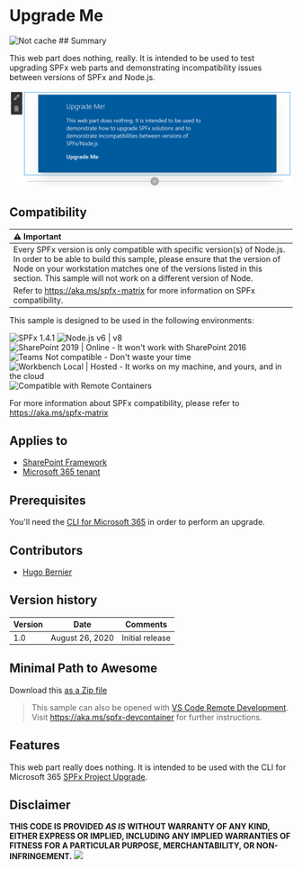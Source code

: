 # Upgrade Me

<picture>
<img src="https://img.shields.io/badge/Test-does%20not%20cache-green" alt="Not cache" />
</picture>
## Summary

This web part does nothing, really. It is intended to be used to test upgrading SPFx web parts and demonstrating incompatibility issues between versions of SPFx and Node.js.

![picture of the web part in action saying 'This web part does nothing'](./assets/react-upgrade-me.png)


## Compatibility

| :warning: Important          |
|:---------------------------|
| Every SPFx version is only compatible with specific version(s) of Node.js. In order to be able to build this sample, please ensure that the version of Node on your workstation matches one of the versions listed in this section. This sample will not work on a different version of Node.|
|Refer to <https://aka.ms/spfx-matrix> for more information on SPFx compatibility.   |

This sample is designed to be used in the following environments:

![SPFx 1.4.1](https://img.shields.io/badge/SPFx-1.4.1-green.svg "SPFx 1.4.1 works with SharePoint 2019 and SharePoint Online") 
![Node.js v6 | v8](https://img.shields.io/badge/Node.js-LTS%206.x%20%7C%20v8-green.svg "Node.js v6 or v8 is required to run SPFx 1.4.1")
![SharePoint 2019 | Online - It won't work with SharePoint 2016](https://img.shields.io/badge/SharePoint-2019%20%7C%20Online-yellow.svg "It won't work on SharePoint 2016")
![Teams Not compatible - Don't waste your time](https://img.shields.io/badge/Teams-Not%20compatible-red.svg "Don't waste your time")
![Workbench Local | Hosted - It works on my machine, and yours, and in the cloud](https://img.shields.io/badge/Workbench-Local%20%7C%20Hosted-green.svg "It works on my machine, your machine, and in the cloud")
![Compatible with Remote Containers](https://img.shields.io/badge/Remote%20Containers-Compatible-green.svg)


For more information about SPFx compatibility, please refer to https://aka.ms/spfx-matrix


## Applies to

* [SharePoint Framework](https://learn.microsoft.com/sharepoint/dev/spfx/sharepoint-framework-overview)
* [Microsoft 365 tenant](https://learn.microsoft.com/sharepoint/dev/spfx/set-up-your-development-environment)


## Prerequisites

You'll need the [CLI for Microsoft 365](https://pnp.github.io/cli-microsoft365/) in order to perform an upgrade.

## Contributors

* [Hugo Bernier](https://github.com/hugoabernier)

## Version history

Version|Date|Comments
-------|----|--------
1.0|August 26, 2020|Initial release


## Minimal Path to Awesome

Download this [as a Zip file](https://pnp.github.io/download-partial/?url=https://github.com/pnp/sp-dev-fx-webparts/tree/main/samples/react-upgrade-me)

>  This sample can also be opened with [VS Code Remote Development](https://code.visualstudio.com/docs/remote/remote-overview). Visit https://aka.ms/spfx-devcontainer for further instructions.


## Features

This web part really does nothing. It is intended to be used with the CLI for Microsoft 365 [SPFx Project Upgrade](https://pnp.github.io/cli-microsoft365/cmd/spfx/project/project-upgrade/).


## Disclaimer

**THIS CODE IS PROVIDED *AS IS* WITHOUT WARRANTY OF ANY KIND, EITHER EXPRESS OR IMPLIED, INCLUDING ANY IMPLIED WARRANTIES OF FITNESS FOR A PARTICULAR PURPOSE, MERCHANTABILITY, OR NON-INFRINGEMENT.**
<img src="https://m365-visitor-stats.azurewebsites.net/sp-dev-fx-webparts/samples/react-upgrade-me" />
